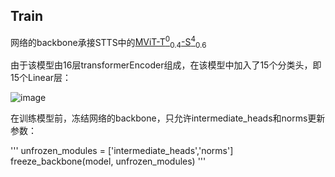 ## Train
网络的backbone承接STTS中的[MViT-T<sup>0</sup><sub>0.4</sub>-S<sup>4</sup><sub>0.6</sub>](https://drive.google.com/file/d/1W6sQp7bjKDWleARivkuoMmZOWzi5YKsl/view?usp=sharing)

由于该模型由16层transformerEncoder组成，在该模型中加入了15个分类头，即15个Linear层：

![image](https://github.com/zhaoweizhao/EdgeComputing/assets/151530559/bcf67ce5-f152-49c9-9c24-c10b6216580c)

在训练模型前，冻结网络的backbone，只允许intermediate_heads和norms更新参数：

'''
unfrozen_modules = ['intermediate_heads','norms']
freeze_backbone(model, unfrozen_modules)
'''
